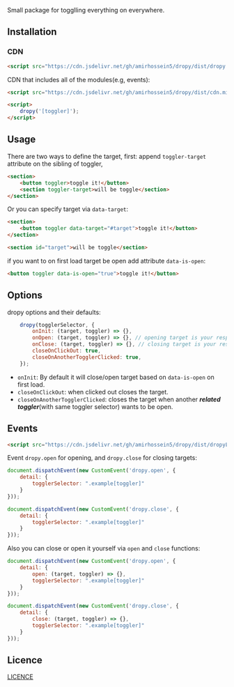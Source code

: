 Small package for togglling everything on everywhere.

## Installation

### CDN
```html
<script src="https://cdn.jsdelivr.net/gh/amirhossein5/dropy/dist/dropy.min.js"></script>
```
CDN that includes all of the modules(e.g, events):
```html
<script src="https://cdn.jsdelivr.net/gh/amirhossein5/dropy/dist/cdn.min.js"></script>
```

```html
<script>
    dropy('[toggler]');
</script>
```

## Usage

There are two ways to define the target, first: append ```toggler-target``` attribute on the sibling of toggler,
```html
<section>
    <button toggler>toggle it!</button>
    <section toggler-target>will be toggle</section>
</section>
```

Or you can specify target via ```data-target```:
```html
<section>
    <button toggler data-target="#target">toggle it!</button>
</section>

<section id="target">will be toggle</section>
```

if you want to on first load target be open add attribute ```data-is-open```:

```html
<button toggler data-is-open="true">toggle it!</button>
```


## Options
dropy options and their defaults:
```js
    dropy(togglerSelector, {
        onInit: (target, toggler) => {},  
        onOpen: (target, toggler) => {}, // opening target is your responsible
        onClose: (target, toggler) => {}, // closing target is your responsible
        closeOnClickOut: true,
        closeOnAnotherTogglerClicked: true,
    });
```

- `onInit`: By default it will close/open target based on `data-is-open` on first load.
- ```closeOnClickOut```: when clicked out closes the target.
- ```closeOnAnotherTogglerClicked```: closes the target when another ***related toggler***(with same toggler selector) wants to be open.


## Events

```html
<script src="https://cdn.jsdelivr.net/gh/amirhossein5/dropy/dist/dropyListeners.min.js"></script>
```

Event `dropy.open` for opening, and `dropy.close` for closing targets:

```js
document.dispatchEvent(new CustomEvent('dropy.open', {
    detail: {
        togglerSelector: ".example[toggler]"
    }
}));

document.dispatchEvent(new CustomEvent('dropy.close', {
    detail: {
        togglerSelector: ".example[toggler]"
    }
}));
```

Also you can close or open it yourself via `open` and `close` functions:

```js
document.dispatchEvent(new CustomEvent('dropy.open', {
    detail: {
        open: (target, toggler) => {},
        togglerSelector: ".example[toggler]"
    }
}));

document.dispatchEvent(new CustomEvent('dropy.close', {
    detail: {
        close: (target, toggler) => {},
        togglerSelector: ".example[toggler]"
    }
}));
```



## Licence

[LICENCE](https://github.com/amirHossein5/dropy/blob/main/LICENCE)
